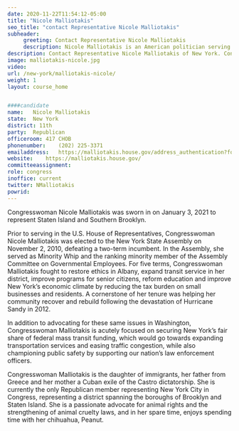 ```yaml
---
date: 2020-11-22T11:54:12-05:00
title: "Nicole Malliotakis"
seo_title: "contact Representative Nicole Malliotakis"
subheader:
     greeting: Contact Representative Nicole Malliotakis 
     description: Nicole Malliotakis is an American politician serving as the U.S. Representative for New York's 11th congressional district. A member of the Republican Party, she represents part of Bay Ridge, Brooklyn and East Shore, Staten Island in the New York State Assembly.
description: Contact Representative Nicole Malliotakis of New York. Contact information for Nicole Malliotakis includes email address, phone number, and mailing address.
image: malliotakis-nicole.jpg
video: 
url: /new-york/malliotakis-nicole/
weight: 1
layout: course_home


####candidate
name:	Nicole Malliotakis
state:	New York
district: 11th
party:	Republican
officeroom:	417 CHOB
phonenumber:	(202) 225-3371
emailaddress:	https://malliotakis.house.gov/address_authentication?form=/contact
website:	https://malliotakis.house.gov/
committeeassignment: 
role: congress
inoffice: current
twitter: NMalliotakis
powrid: 
---
```


Congresswoman Nicole Malliotakis was sworn in on January 3, 2021 to represent Staten Island and Southern Brooklyn.  

Prior to serving in the U.S. House of Representatives, Congresswoman Nicole Malliotakis was elected to the New York State Assembly on November 2, 2010, defeating a two-term incumbent. In the Assembly, she served as Minority Whip and the ranking minority member of the Assembly Committee on Governmental Employees. For five terms, Congresswoman Malliotakis fought to restore ethics in Albany, expand transit service in her district, improve programs for senior citizens, reform education and improve New York’s economic climate by reducing the tax burden on small businesses and residents.  A cornerstone of her tenure was helping her community recover and rebuild following the devastation of Hurricane Sandy in 2012. 

In addition to advocating for these same issues in Washington, Congresswoman Malliotakis is acutely focused on securing New York’s fair share of federal mass transit funding, which would go towards expanding transportation services and easing traffic congestion, while also championing public safety by supporting our nation’s law enforcement officers. 

Congresswoman Malliotakis is the daughter of immigrants, her father from Greece and her mother a Cuban exile of the Castro dictatorship. She is currently the only Republican member representing New York City in Congress, representing a district spanning the boroughs of Brooklyn and Staten Island. She is a passionate advocate for animal rights and the strengthening of animal cruelty laws, and in her spare time, enjoys spending time with her chihuahua, Peanut.